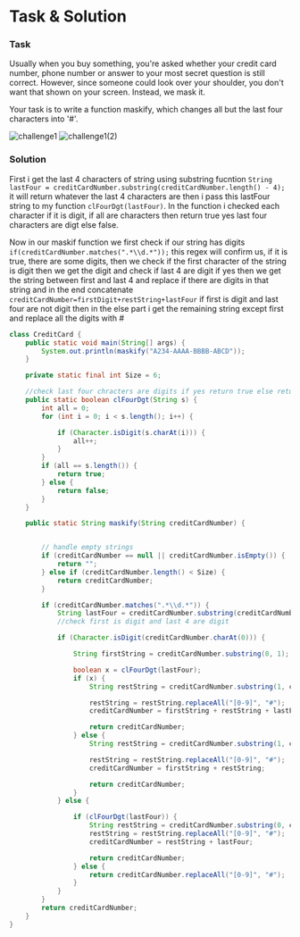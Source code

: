 # Task & Solution

### Task

Usually when you buy something, you're asked whether your credit card number, phone number or answer to your most secret question is still correct. However, since someone could look over your shoulder, you don't want that shown on your screen. Instead, we mask it.

Your task is to write a function maskify, which changes all but the last four characters into '#'.

![challenge1](https://user-images.githubusercontent.com/57875037/76687591-98b45680-6625-11ea-9717-095b98dc1522.png)
![challenge1(2)](https://user-images.githubusercontent.com/57875037/76687629-f183ef00-6625-11ea-8ff8-4a3dc5173e3b.png)

### Solution
First i get the last 4 characters of string using substring fucntion
```String lastFour = creditCardNumber.substring(creditCardNumber.length() - 4);```
it will return whatever the last 4 characters  are then i pass this lastFour string to my function ```clFourDgt(lastFour)```. In the function i checked each character if it is digit, if all are characters then return true yes last four characters are  digt else false.

Now in our maskif function we first check if our string has digits ```if(creditCardNumber.matches(".*\\d.*"));``` this regex will confirm us, if it is true, there are some digits, then we check if the first character of the string is digit then we get the digit and check if last 4 are digit  if yes then we get the string between first and last 4 and  replace if there are digits in that string and in the end concatenate ```creditCardNumber=firstDigit+restString+lastFour```
if first is digit and last four are not digit then in the else part i get the remaining string except first and replace all the digits with #

```java
class CreditCard {
    public static void main(String[] args) {
        System.out.println(maskify("A234-AAAA-BBBB-ABCD"));
    }

    private static final int Size = 6;

    //check last four chracters are digits if yes return true else return false
    public static boolean clFourDgt(String s) {
        int all = 0;
        for (int i = 0; i < s.length(); i++) {

            if (Character.isDigit(s.charAt(i))) {
                all++;
            }
        }
        if (all == s.length()) {
            return true;
        } else {
            return false;
        }
    }

    public static String maskify(String creditCardNumber) {


        // handle empty strings
        if (creditCardNumber == null || creditCardNumber.isEmpty()) {
            return "";
        } else if (creditCardNumber.length() < Size) {
            return creditCardNumber;
        }

        if (creditCardNumber.matches(".*\\d.*")) {
            String lastFour = creditCardNumber.substring(creditCardNumber.length() - 4);
            //check first is digit and last 4 are digit

            if (Character.isDigit(creditCardNumber.charAt(0))) {

                String firstString = creditCardNumber.substring(0, 1);

                boolean x = clFourDgt(lastFour);
                if (x) {
                    String restString = creditCardNumber.substring(1, creditCardNumber.length() - 4);

                    restString = restString.replaceAll("[0-9]", "#");
                    creditCardNumber = firstString + restString + lastFour;

                    return creditCardNumber;
                } else {
                    String restString = creditCardNumber.substring(1, creditCardNumber.length());

                    restString = restString.replaceAll("[0-9]", "#");
                    creditCardNumber = firstString + restString;

                    return creditCardNumber;
                }
            } else {

                if (clFourDgt(lastFour)) {
                    String restString = creditCardNumber.substring(0, creditCardNumber.length() - 4);
                    restString = restString.replaceAll("[0-9]", "#");
                    creditCardNumber = restString + lastFour;

                    return creditCardNumber;
                } else {
                    return creditCardNumber.replaceAll("[0-9]", "#");
                }
            }
        }
        return creditCardNumber;
    }
}
```
